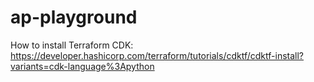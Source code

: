 # ap-playground
How to install Terraform CDK: https://developer.hashicorp.com/terraform/tutorials/cdktf/cdktf-install?variants=cdk-language%3Apython